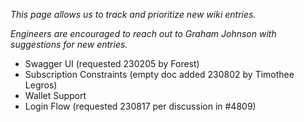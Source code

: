 _This page allows us to track and prioritize new wiki entries._

_Engineers are encouraged to reach out to Graham Johnson with suggestions for new entries._

- Swagger UI (requested 230205 by Forest)
- Subscription Constraints (empty doc added 230802 by Timothee Legros)
- Wallet Support
- Login Flow (requested 230817 per discussion in #4809)
